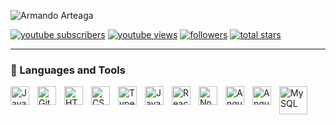 
![Armando Arteaga](https://github.com/user-attachments/assets/7146e26f-fe0e-4896-af71-7bba3d51489f)

 <p align="left">
      <a href="https://www.youtube.com/@MandoCodes?sub_confirmation=1">
         <img alt="youtube subscribers" title="Subscribe to my YouTube channel" src="https://custom-icon-badges.demolab.com/youtube/channel/subscribers/UC1vNJq-Kf5rkU1toJvM8SZA?color=%23E05D44&label=SUBSCRIBE&logo=video&logoColor=white&style=for-the-badge&labelColor=CE4630"/></a> 
      <a href="https://www.youtube.com/@MandoCodes">
         <img alt="youtube views" title="YouTube views" src="https://custom-icon-badges.demolab.com/youtube/channel/views/UC1vNJq-Kf5rkU1toJvM8SZA?color=%23E1AD0E&logo=eye&logoColor=white&style=for-the-badge&labelColor=C79600"/></a> 
      <a href="https://github.com/armandohimself?tab=followers">
         <img alt="followers" title="Follow me on Github" src="https://custom-icon-badges.demolab.com/github/followers/armandohimself?color=236ad3&labelColor=1155ba&style=for-the-badge&logo=person-add&label=Follow&logoColor=white"/></a>
      <a href="https://github.com/armandohimself?tab=repositories&sort=stargazers">
         <img alt="total stars" title="Total stars on GitHub" src="https://custom-icon-badges.demolab.com/github/stars/armandohimself?color=55960c&style=for-the-badge&labelColor=488207&logo=star"/></a>
   </p>

---

### 🧰 Languages and Tools

<img align="left" alt="Java" width="30px" style="padding-right:10px;" src="https://cdn.jsdelivr.net/gh/devicons/devicon/icons/java/java-original.svg"/>
<img align="left" alt="Git" width="30px" style="padding-right:10px;" src="https://cdn.jsdelivr.net/gh/devicons/devicon/icons/git/git-original.svg" />
<img align="left" alt="HTML" width="30px" style="padding-right:10px;" src="https://cdn.jsdelivr.net/gh/devicons/devicon/icons/html5/html5-plain.svg" />
<img align="left" alt="CSS" width="30px" style="padding-right:10px;" src="https://cdn.jsdelivr.net/gh/devicons/devicon/icons/css3/css3-plain.svg" />
<img align="left" alt="TypeScript" width="30px" style="padding-right:10px;" src="https://cdn.jsdelivr.net/gh/devicons/devicon/icons/typescript/typescript-plain.svg" />
<img align="left" alt="JavaScript" width="30px" style="padding-right:10px;" src="https://cdn.jsdelivr.net/gh/devicons/devicon/icons/javascript/javascript-plain.svg" />
<img align="left" alt="React" width="30px" style="padding-right:10px;" src="https://cdn.jsdelivr.net/gh/devicons/devicon/icons/react/react-original.svg" />
<img align="left" alt="NodeJS" width="30px" style="padding-right:10px;" src="https://cdn.jsdelivr.net/gh/devicons/devicon/icons/nodejs/nodejs-original.svg" />
<img align="left" alt="Angular" width="30px" style="padding-right:10px;" src="https://cdn.jsdelivr.net/gh/devicons/devicon/icons/angularjs/angularjs-plain.svg" />
<img align="left" alt="Angular" width="30px" style="padding-right:10px;" src="https://cdn.jsdelivr.net/gh/devicons/devicon/icons/angularjs/angularjs-plain.svg" />
<img align="left" alt="MySQL" width="45px" style="padding-right:10px;" src="https://www.mysql.com/common/logos/logo-mysql-170x115.png" />



